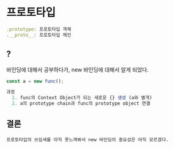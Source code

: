 # 프로토타입

```js
.prototype: 프로토타입 객체
.__proto__: 프로토타입 체인
```

## ?

바인딩에 대해서 공부하다가, new 바인딩에 대해서 알게 되었다.

```js
const a = new func();

과정
  1. func의 Context Object가 되는 새로운 {} 생성 (a와 별개)
  2. a의 prototype chain과 func의 prototype object 연결
```

## 결론
```
프로토타입의 쓰임새를 아직 못느껴봐서 new 바인딩의 중요성은 아직 모르겠다.
```